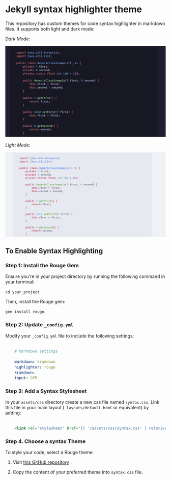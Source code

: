 # Jekyll syntax highlighter theme

This repository has custom themes for code syntax highlighter in markdown files. It supports both light and dark mode:

*Dark Mode*:

![Dark Mode](/assets/dark-mode-syntax.png)

*Light Mode*:

![Light Mode](/assets/light-mode-syntax.png)

## To Enable Syntax Highlighting

### **Step 1: Install the Rouge Gem**

Ensure you're in your project directory by running the following command in your terminal:

`cd your_project`

Then, install the Rouge gem:

`gem install rouge`.


### **Step 2: Update** `_config.yml`

Modify your `_config.yml` file to include the following settings:

```yaml

    # Markdown settings

    markdown: kramdown
    highlighter: rouge
    kramdown:
    input: GFM

```

### **Step 3: Add a Syntax Stylesheet**

In your `assets/css` directory create a new css file named `syntax.css`. Link this file in your main layout (`_layouts/default.html` or equivalent) by adding:

```html

    <link rel="stylesheet" href="{{ '/assets/css/syntax.css' | relative_url }}">

```

### **Step 4. Choose a syntax Theme**

To style your code, select a Rouge theme:

1. Visit [this GitHub repository](https://github.com/low-perry/my-jekyll-syntax-highlighter-theme) .

2. Copy the content of your preferred theme into `syntax.css` file.
